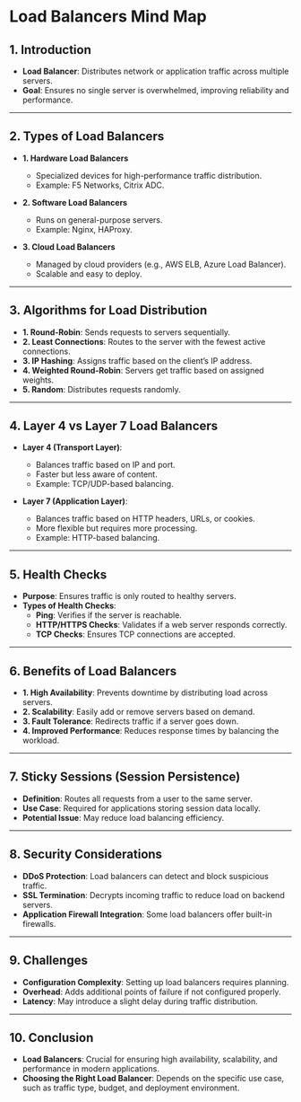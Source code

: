 # Load Balancers Mind Map

## 1. Introduction
- **Load Balancer**: Distributes network or application traffic across multiple servers.
- **Goal**: Ensures no single server is overwhelmed, improving reliability and performance.

---

## 2. Types of Load Balancers
- **1. Hardware Load Balancers**
  - Specialized devices for high-performance traffic distribution.
  - Example: F5 Networks, Citrix ADC.

- **2. Software Load Balancers**
  - Runs on general-purpose servers.
  - Example: Nginx, HAProxy.

- **3. Cloud Load Balancers**
  - Managed by cloud providers (e.g., AWS ELB, Azure Load Balancer).
  - Scalable and easy to deploy.

---

## 3. Algorithms for Load Distribution
- **1. Round-Robin**: Sends requests to servers sequentially.
- **2. Least Connections**: Routes to the server with the fewest active connections.
- **3. IP Hashing**: Assigns traffic based on the client’s IP address.
- **4. Weighted Round-Robin**: Servers get traffic based on assigned weights.
- **5. Random**: Distributes requests randomly.

---

## 4. Layer 4 vs Layer 7 Load Balancers
- **Layer 4 (Transport Layer)**:
  - Balances traffic based on IP and port.
  - Faster but less aware of content.
  - Example: TCP/UDP-based balancing.

- **Layer 7 (Application Layer)**:
  - Balances traffic based on HTTP headers, URLs, or cookies.
  - More flexible but requires more processing.
  - Example: HTTP-based balancing.

---

## 5. Health Checks
- **Purpose**: Ensures traffic is only routed to healthy servers.
- **Types of Health Checks**:
  - **Ping**: Verifies if the server is reachable.
  - **HTTP/HTTPS Checks**: Validates if a web server responds correctly.
  - **TCP Checks**: Ensures TCP connections are accepted.

---

## 6. Benefits of Load Balancers
- **1. High Availability**: Prevents downtime by distributing load across servers.
- **2. Scalability**: Easily add or remove servers based on demand.
- **3. Fault Tolerance**: Redirects traffic if a server goes down.
- **4. Improved Performance**: Reduces response times by balancing the workload.

---

## 7. Sticky Sessions (Session Persistence)
- **Definition**: Routes all requests from a user to the same server.
- **Use Case**: Required for applications storing session data locally.
- **Potential Issue**: May reduce load balancing efficiency.

---

## 8. Security Considerations
- **DDoS Protection**: Load balancers can detect and block suspicious traffic.
- **SSL Termination**: Decrypts incoming traffic to reduce load on backend servers.
- **Application Firewall Integration**: Some load balancers offer built-in firewalls.

---

## 9. Challenges
- **Configuration Complexity**: Setting up load balancers requires planning.
- **Overhead**: Adds additional points of failure if not configured properly.
- **Latency**: May introduce a slight delay during traffic distribution.

---

## 10. Conclusion
- **Load Balancers**: Crucial for ensuring high availability, scalability, and performance in modern applications.
- **Choosing the Right Load Balancer**: Depends on the specific use case, such as traffic type, budget, and deployment environment.